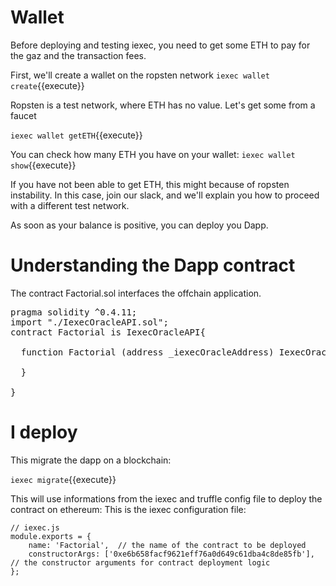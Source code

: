 # Wallet 


Before deploying and testing iexec, you need to get some ETH to pay for the gaz and the transaction fees. 

First, we'll create a  wallet on the ropsten network
`iexec wallet create`{{execute}}

Ropsten is a test network, where ETH has no value. Let's get some from a faucet

`iexec wallet getETH`{{execute}}

You can check how many ETH you have on your wallet:
`iexec wallet show`{{execute}}

If you have not been able to get ETH, this might because of ropsten instability. In this
case, join our slack, and we'll explain you how to proceed with a different test network.

As soon as your balance is positive, you can deploy you Dapp.

# Understanding the Dapp contract

The contract Factorial.sol interfaces the offchain application.

<pre class="file" data-filename="iexec-factorial/contracts/Factorial.sol" data-target="replace">
pragma solidity ^0.4.11;
import "./IexecOracleAPI.sol";
contract Factorial is IexecOracleAPI{

  function Factorial (address _iexecOracleAddress) IexecOracleAPI(_iexecOracleAddress){

  }

}
</pre>



# I deploy

This migrate the dapp on a blockchain:

`iexec migrate`{{execute}}

This will use informations from the iexec and truffle config file to deploy the contract on ethereum: This is the iexec configuration file:
```
// iexec.js
module.exports = {
    name: 'Factorial',  // the name of the contract to be deployed
    constructorArgs: ['0xe6b658facf9621eff76a0d649c61dba4c8de85fb'],  // the constructor arguments for contract deployment logic
};
```
